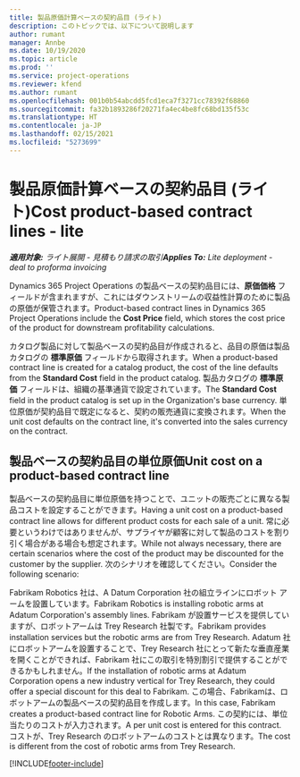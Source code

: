 ```yaml
---
title: 製品原価計算ベースの契約品目 (ライト)
description: このトピックでは、以下について説明します
author: rumant
manager: Annbe
ms.date: 10/19/2020
ms.topic: article
ms.prod: ''
ms.service: project-operations
ms.reviewer: kfend
ms.author: rumant
ms.openlocfilehash: 001b0b54abcdd5fcd1eca7f3271cc78392f68860
ms.sourcegitcommit: fa32b1893286f20271fa4ec4be8fc68bd135f53c
ms.translationtype: HT
ms.contentlocale: ja-JP
ms.lasthandoff: 02/15/2021
ms.locfileid: "5273699"
---
```

# <a name="cost-product-based-contract-lines---lite"></a><span data-ttu-id="d7a34-103">製品原価計算ベースの契約品目 (ライト)</span><span class="sxs-lookup"><span data-stu-id="d7a34-103">Cost product-based contract lines - lite</span></span>

<span data-ttu-id="d7a34-104">_**適用対象:** ライト展開 - 見積もり請求の取引_</span><span class="sxs-lookup"><span data-stu-id="d7a34-104">_**Applies To:** Lite deployment - deal to proforma invoicing_</span></span>


<span data-ttu-id="d7a34-105">Dynamics 365 Project Operations の製品ベースの契約品目には、**原価価格** フィールドが含まれますが、これにはダウンストリームの収益性計算のために製品の原価が保管されます。</span><span class="sxs-lookup"><span data-stu-id="d7a34-105">Product-based contract lines in Dynamics 365 Project Operations include the **Cost Price** field, which stores the cost price of the product for downstream profitability calculations.</span></span>

<span data-ttu-id="d7a34-106">カタログ製品に対して製品ベースの契約品目が作成されると、品目の原価は製品カタログの **標準原価** フィールドから取得されます。</span><span class="sxs-lookup"><span data-stu-id="d7a34-106">When a product-based contract line is created for a catalog product, the cost of the line defaults from the **Standard Cost** field in the product catalog.</span></span> <span data-ttu-id="d7a34-107">製品カタログの **標準原価** フィールドは、組織の基準通貨で設定されています。</span><span class="sxs-lookup"><span data-stu-id="d7a34-107">The **Standard Cost** field in the product catalog is set up in the Organization's base currency.</span></span> <span data-ttu-id="d7a34-108">単位原価が契約品目で既定になると、契約の販売通貨に変換されます。</span><span class="sxs-lookup"><span data-stu-id="d7a34-108">When the unit cost defaults on the contract line, it's converted into the sales currency on the contract.</span></span>

## <a name="unit-cost-on-a-product-based-contract-line"></a><span data-ttu-id="d7a34-109">製品ベースの契約品目の単位原価</span><span class="sxs-lookup"><span data-stu-id="d7a34-109">Unit cost on a product-based contract line</span></span>

<span data-ttu-id="d7a34-110">製品ベースの契約品目に単位原価を持つことで、ユニットの販売ごとに異なる製品コストを設定することができます。</span><span class="sxs-lookup"><span data-stu-id="d7a34-110">Having a unit cost on a product-based contract line allows for different product costs for each sale of a unit.</span></span> <span data-ttu-id="d7a34-111">常に必要というわけではありませんが、サプライヤが顧客に対して製品のコストを割り引く場合がある場合も想定されます。</span><span class="sxs-lookup"><span data-stu-id="d7a34-111">While not always necessary, there are certain scenarios where the cost of the product may be discounted for the customer by the supplier.</span></span> <span data-ttu-id="d7a34-112">次のシナリオを確認してください。</span><span class="sxs-lookup"><span data-stu-id="d7a34-112">Consider the following scenario:</span></span>

<span data-ttu-id="d7a34-113">Fabrikam Robotics 社は、A Datum Corporation 社の組立ラインにロボット アームを設置しています。</span><span class="sxs-lookup"><span data-stu-id="d7a34-113">Fabrikam Robotics is installing robotic arms at Adatum Corporation's assembly lines.</span></span> <span data-ttu-id="d7a34-114">Fabrikam が設置サービスを提供していますが、ロボットアームは Trey Research 社製です。</span><span class="sxs-lookup"><span data-stu-id="d7a34-114">Fabrikam provides installation services but the robotic arms are from Trey Research.</span></span> <span data-ttu-id="d7a34-115">Adatum 社にロボットアームを設置することで、Trey Research 社にとって新たな垂直産業を開くことができれば、Fabrikam 社にこの取引を特別割引で提供することができるかもしれません。</span><span class="sxs-lookup"><span data-stu-id="d7a34-115">If the installation of robotic arms at Adatum Corporation opens a new industry vertical for Trey Research, they could offer a special discount for this deal to Fabrikam.</span></span> <span data-ttu-id="d7a34-116">この場合、Fabrikamは、ロボットアームの製品ベースの契約品目を作成します。</span><span class="sxs-lookup"><span data-stu-id="d7a34-116">In this case, Fabrikam creates a product-based contract line for Robotic Arms.</span></span> <span data-ttu-id="d7a34-117">この契約には、単位当たりのコストが入力されます。</span><span class="sxs-lookup"><span data-stu-id="d7a34-117">A per unit cost is entered for this contract.</span></span> <span data-ttu-id="d7a34-118">コストが、Trey Research のロボットアームのコストとは異なります。</span><span class="sxs-lookup"><span data-stu-id="d7a34-118">The cost is different from the cost of robotic arms from Trey Research.</span></span>


[!INCLUDE[footer-include](../../includes/footer-banner.md)]